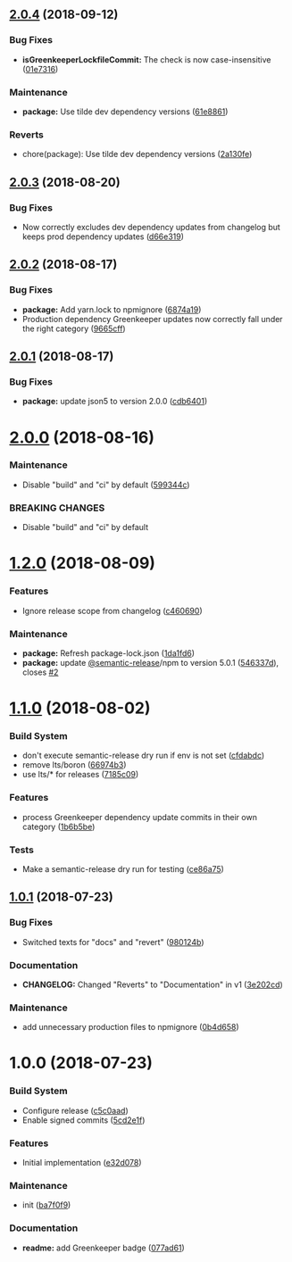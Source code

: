 ## [2.0.4](https://github.com/Alorel/conventional-changelog-personal/compare/2.0.3...2.0.4) (2018-09-12)


### Bug Fixes

* **isGreenkeeperLockfileCommit:** The check is now case-insensitive ([01e7316](https://github.com/Alorel/conventional-changelog-personal/commit/01e7316))


### Maintenance

* **package:** Use tilde dev dependency versions ([61e8861](https://github.com/Alorel/conventional-changelog-personal/commit/61e8861))


### Reverts

* chore(package): Use tilde dev dependency versions ([2a130fe](https://github.com/Alorel/conventional-changelog-personal/commit/2a130fe))

## [2.0.3](https://github.com/Alorel/conventional-changelog-personal/compare/2.0.2...2.0.3) (2018-08-20)


### Bug Fixes

* Now correctly excludes dev dependency updates from changelog but keeps prod dependency updates ([d66e319](https://github.com/Alorel/conventional-changelog-personal/commit/d66e319))

## [2.0.2](https://github.com/Alorel/conventional-changelog-personal/compare/2.0.1...2.0.2) (2018-08-17)


### Bug Fixes

* **package:** Add yarn.lock to npmignore ([6874a19](https://github.com/Alorel/conventional-changelog-personal/commit/6874a19))
* Production dependency Greenkeeper updates now correctly fall under the right category ([9665cff](https://github.com/Alorel/conventional-changelog-personal/commit/9665cff))

## [2.0.1](https://github.com/Alorel/conventional-changelog-personal/compare/2.0.0...2.0.1) (2018-08-17)


### Bug Fixes

* **package:** update json5 to version 2.0.0 ([cdb6401](https://github.com/Alorel/conventional-changelog-personal/commit/cdb6401))

# [2.0.0](https://github.com/Alorel/conventional-changelog-personal/compare/1.2.0...2.0.0) (2018-08-16)


### Maintenance

* Disable "build" and "ci" by default ([599344c](https://github.com/Alorel/conventional-changelog-personal/commit/599344c))


### BREAKING CHANGES

* Disable "build" and "ci" by default

# [1.2.0](https://github.com/Alorel/conventional-changelog-personal/compare/1.1.0...1.2.0) (2018-08-09)


### Features

* Ignore release scope from changelog ([c460690](https://github.com/Alorel/conventional-changelog-personal/commit/c460690))


### Maintenance

* **package:** Refresh package-lock.json ([1da1fd6](https://github.com/Alorel/conventional-changelog-personal/commit/1da1fd6))
* **package:** update [@semantic-release](https://github.com/semantic-release)/npm to version 5.0.1 ([546337d](https://github.com/Alorel/conventional-changelog-personal/commit/546337d)), closes [#2](https://github.com/Alorel/conventional-changelog-personal/issues/2)

# [1.1.0](https://github.com/Alorel/conventional-changelog-personal/compare/1.0.1...1.1.0) (2018-08-02)


### Build System

* don't execute semantic-release dry run if env is not set ([cfdabdc](https://github.com/Alorel/conventional-changelog-personal/commit/cfdabdc))
* remove lts/boron ([66974b3](https://github.com/Alorel/conventional-changelog-personal/commit/66974b3))
* use lts/* for releases ([7185c09](https://github.com/Alorel/conventional-changelog-personal/commit/7185c09))


### Features

* process Greenkeeper dependency update commits in their own category ([1b6b5be](https://github.com/Alorel/conventional-changelog-personal/commit/1b6b5be))


### Tests

* Make a semantic-release dry run for testing ([ce86a75](https://github.com/Alorel/conventional-changelog-personal/commit/ce86a75))

## [1.0.1](https://github.com/Alorel/conventional-changelog-personal/compare/1.0.0...1.0.1) (2018-07-23)


### Bug Fixes

* Switched texts for "docs" and "revert" ([980124b](https://github.com/Alorel/conventional-changelog-personal/commit/980124b))


### Documentation

* **CHANGELOG:** Changed "Reverts" to "Documentation" in v1 ([3e202cd](https://github.com/Alorel/conventional-changelog-personal/commit/3e202cd))


### Maintenance

* add unnecessary production files to npmignore ([0b4d658](https://github.com/Alorel/conventional-changelog-personal/commit/0b4d658))

# 1.0.0 (2018-07-23)


### Build System

* Configure release ([c5c0aad](https://github.com/Alorel/conventional-changelog-personal/commit/c5c0aad))
* Enable signed commits ([5cd2e1f](https://github.com/Alorel/conventional-changelog-personal/commit/5cd2e1f))


### Features

* Initial implementation ([e32d078](https://github.com/Alorel/conventional-changelog-personal/commit/e32d078))


### Maintenance

* init ([ba7f0f9](https://github.com/Alorel/conventional-changelog-personal/commit/ba7f0f9))


### Documentation

* **readme:** add Greenkeeper badge ([077ad61](https://github.com/Alorel/conventional-changelog-personal/commit/077ad61))
